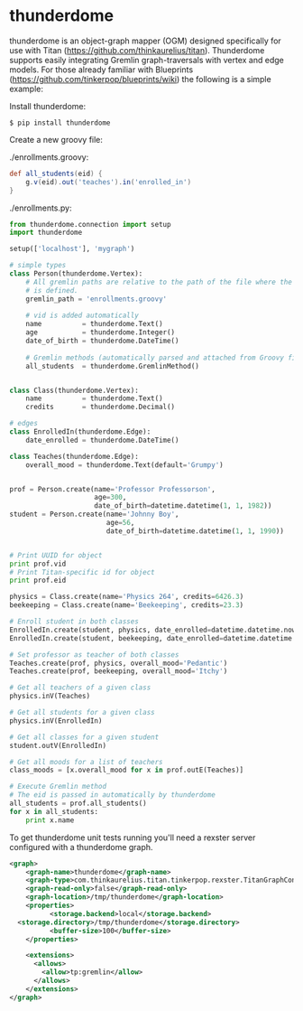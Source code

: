 thunderdome
===========

thunderdome is an object-graph mapper (OGM) designed specifically for use with Titan (https://github.com/thinkaurelius/titan).
Thunderdome supports easily integrating Gremlin graph-traversals with vertex and edge models. For those already familiar with
Blueprints (https://github.com/tinkerpop/blueprints/wiki) the following is a simple example:

Install thunderdome:

```shell
$ pip install thunderdome
```

Create a new groovy file:

./enrollments.groovy:

``` groovy
def all_students(eid) {
    g.v(eid).out('teaches').in('enrolled_in')
}
```

./enrollments.py:

``` python
from thunderdome.connection import setup
import thunderdome

setup(['localhost'], 'mygraph')

# simple types
class Person(thunderdome.Vertex):
    # All gremlin paths are relative to the path of the file where the class
    # is defined.
    gremlin_path = 'enrollments.groovy'
    
    # vid is added automatically
    name          = thunderdome.Text()
    age           = thunderdome.Integer()
    date_of_birth = thunderdome.DateTime()
    
    # Gremlin methods (automatically parsed and attached from Groovy file)
    all_students  = thunderdome.GremlinMethod()


class Class(thunderdome.Vertex):
    name          = thunderdome.Text()
    credits       = thunderdome.Decimal()

# edges
class EnrolledIn(thunderdome.Edge):
    date_enrolled = thunderdome.DateTime()

class Teaches(thunderdome.Edge):
    overall_mood = thunderdome.Text(default='Grumpy')


prof = Person.create(name='Professor Professorson',
                     age=300,
                     date_of_birth=datetime.datetime(1, 1, 1982))
student = Person.create(name='Johnny Boy',
                        age=56,
                        date_of_birth=datetime.datetime(1, 1, 1990))


# Print UUID for object
print prof.vid
# Print Titan-specific id for object
print prof.eid

physics = Class.create(name='Physics 264', credits=6426.3)
beekeeping = Class.create(name='Beekeeping', credits=23.3)

# Enroll student in both classes
EnrolledIn.create(student, physics, date_enrolled=datetime.datetime.now())
EnrolledIn.create(student, beekeeping, date_enrolled=datetime.datetime.now())

# Set professor as teacher of both classes
Teaches.create(prof, physics, overall_mood='Pedantic')
Teaches.create(prof, beekeeping, overall_mood='Itchy')

# Get all teachers of a given class
physics.inV(Teaches)

# Get all students for a given class
physics.inV(EnrolledIn)

# Get all classes for a given student
student.outV(EnrolledIn)

# Get all moods for a list of teachers
class_moods = [x.overall_mood for x in prof.outE(Teaches)]

# Execute Gremlin method
# The eid is passed in automatically by thunderdome
all_students = prof.all_students()
for x in all_students:
    print x.name

```


To get thunderdome unit tests running you'll need a rexster server configured with a thunderdome graph.  

``` xml
<graph>
    <graph-name>thunderdome</graph-name>
    <graph-type>com.thinkaurelius.titan.tinkerpop.rexster.TitanGraphConfiguration</graph-type>
    <graph-read-only>false</graph-read-only>
    <graph-location>/tmp/thunderdome</graph-location>
    <properties>
          <storage.backend>local</storage.backend>
  <storage.directory>/tmp/thunderdome</storage.directory>
          <buffer-size>100</buffer-size>
    </properties>

    <extensions>
      <allows>
        <allow>tp:gremlin</allow>
      </allows>
    </extensions>
</graph>
```
